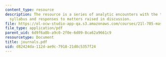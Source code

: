 ```yaml
---
content_type: resource
description: The resource is a series of analytic encounters with the texts on the
  syllabus and responses to matters raised in discussion.
file: https://ol-ocw-studio-app-qa.s3.amazonaws.com/courses/21l-705-masterworks-in-american-short-fiction-fall-2005/d82424da112dae9c791821d8c5357f24_journals.pdf
file_type: application/pdf
parent_uid: 6d9f6a8b-a9c0-2f0e-6d09-8ca62a9661c9
resourcetype: Document
title: journals.pdf
uid: d82424da-112d-ae9c-7918-21d8c5357f24
---
```

